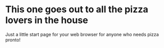 # This one goes out to all the pizza lovers in the house

Just a little start page for your web browser for anyone who needs pizza pronto!
